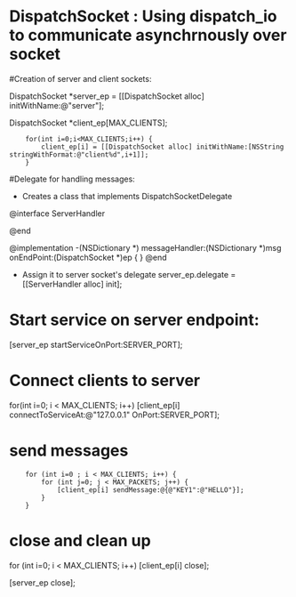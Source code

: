 # DispatchSocket : Using dispatch_io to communicate asynchrnously over socket


#Creation of server and client sockets: 

 DispatchSocket *server_ep = [[DispatchSocket alloc] initWithName:@"server"];

 DispatchSocket *client_ep[MAX_CLIENTS];

        for(int i=0;i<MAX_CLIENTS;i++) {
            client_ep[i] = [[DispatchSocket alloc] initWithName:[NSString stringWithFormat:@"client%d",i+1]];
        }



#Delegate for handling messages:

- Creates a class that implements DispatchSocketDelegate

@interface ServerHandler<DispatchSocketDelegate>

@end

@implementation
-(NSDictionary *) messageHandler:(NSDictionary *)msg onEndPoint:(DispatchSocket *)ep
{
}
@end

- Assign it to server socket's delegate
server_ep.delegate = [[ServerHandler alloc] init];


        
# Start service on server endpoint:

[server_ep startServiceOnPort:SERVER_PORT];
        
# Connect clients to server
   for(int i=0; i < MAX_CLIENTS; i++)
   [client_ep[i] connectToServiceAt:@"127.0.0.1" OnPort:SERVER_PORT];

# send messages
        for (int i=0 ; i < MAX_CLIENTS; i++) {
            for (int j=0; j < MAX_PACKETS; j++) {
                [client_ep[i] sendMessage:@{@"KEY1":@"HELLO"}];
            }
        }
        
# close and clean up
   for (int i=0; i < MAX_CLIENTS; i++)
       [client_ep[i] close];
        
   [server_ep close];
   
